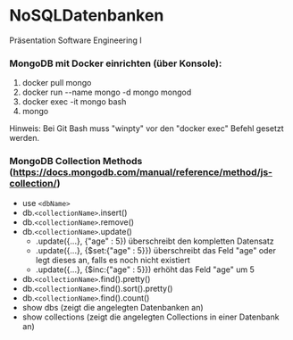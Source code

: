 # NoSQLDatenbanken
Präsentation Software Engineering I

### MongoDB mit Docker einrichten (über Konsole):
  1. docker pull mongo
  2. docker run --name mongo -d mongo mongod
  3. docker exec -it mongo bash
  4. mongo

Hinweis: Bei Git Bash muss "winpty" vor den "docker exec" Befehl gesetzt werden.

### MongoDB Collection Methods (https://docs.mongodb.com/manual/reference/method/js-collection/)
- use `<dbName>`
- db.`<collectionName>`.insert()
- db.`<collectionName>`.remove()
- db.`<collectionName>`.update()
  - .update({...}, {"age" : 5}) überschreibt den kompletten Datensatz
  - .update({...}, {$set:{"age" : 5}}) überschreibt das Feld "age" oder legt dieses an, falls es noch nicht existiert
  - .update({...}, {$inc:{"age" : 5}}) erhöht das Feld "age" um 5
- db.`<collectionName>`.find().pretty()
- db.`<collectionName>`.find().sort().pretty()
- db.`<collectionName>`.find().count()
- show dbs (zeigt die angelegten Datenbanken an)
- show collections (zeigt die angelegten Collections in einer Datenbank an)

